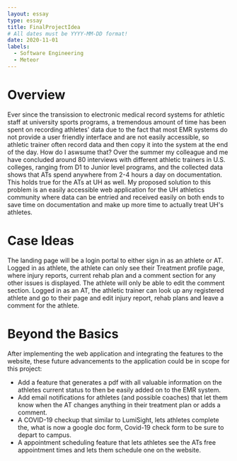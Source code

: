 ```yaml
---
layout: essay
type: essay
title: FinalProjectIdea
# All dates must be YYYY-MM-DD format!
date: 2020-11-01
labels:
  - Software Engineering
  - Meteor
---
```

# Overview
Ever since the transission to electronic medical record systems for athletic staff at university sports programs, a tremendous amount of time has been spent on recording
athletes' data due to the fact that most EMR systems do not provide a user friendly interface and are not easily accessible, so athletic trainer often record data and then copy it into the system at the end of the day.
How do I aswsume that? Over the summer my colleague and me have concluded around 80 interviews with different athletic trainers in U.S. colleges, ranging from D1 to Junior level programs, and the collected data shows 
that ATs spend anywhere from 2-4 hours a day on documentation. This holds true for the ATs at UH as well. 
My proposed solution to this problem is an easily accessible web application for the UH athletics community where data can be entried and received easily on both ends to save time on documentation and make up more time to actually treat UH's athletes.

# Case Ideas
The landing page will be a login portal to either sign in as an athlete or AT. 
Logged in as athlete, the athlete can only see their Treatment profile page, where injury reports, current rehab plan and a comment section for any other issues is displayed.
The athlete will only be able to edit the comment section.
Logged in as an AT, the athletic trainer can look up any registered athlete and go to their page and edit injury report, rehab plans and leave a comment for the athlete.

# Beyond the Basics
After implementing the web application and integrating the features to the website, these future advancements to the application could be in scope for this project:
- Add a feature that generates a pdf with all valuable information on the athletes current status to then be easily added on to the EMR system. 
- Add email notifications for athletes (and possible coaches) that let them know when the AT changes anything in their treatment plan or adds a comment.
- A COVID-19 checkup that similar to LumiSight, lets athletes complete the, what is now a google doc form, Covid-19 check form to be sure to depart to campus. 
- A appointment scheduling feature that lets athletes see the ATs free appointment times and lets them schedule one on the website.
